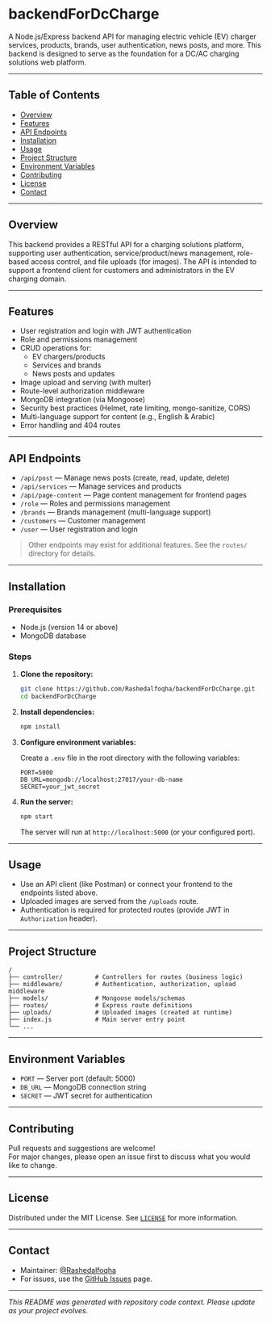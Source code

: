 # backendForDcCharge

A Node.js/Express backend API for managing electric vehicle (EV) charger services, products, brands, user authentication, news posts, and more. This backend is designed to serve as the foundation for a DC/AC charging solutions web platform.

---

## Table of Contents

- [Overview](#overview)
- [Features](#features)
- [API Endpoints](#api-endpoints)
- [Installation](#installation)
- [Usage](#usage)
- [Project Structure](#project-structure)
- [Environment Variables](#environment-variables)
- [Contributing](#contributing)
- [License](#license)
- [Contact](#contact)

---

## Overview

This backend provides a RESTful API for a charging solutions platform, supporting user authentication, service/product/news management, role-based access control, and file uploads (for images). The API is intended to support a frontend client for customers and administrators in the EV charging domain.

---

## Features

- User registration and login with JWT authentication
- Role and permissions management
- CRUD operations for:
  - EV chargers/products
  - Services and brands
  - News posts and updates
- Image upload and serving (with multer)
- Route-level authorization middleware
- MongoDB integration (via Mongoose)
- Security best practices (Helmet, rate limiting, mongo-sanitize, CORS)
- Multi-language support for content (e.g., English & Arabic)
- Error handling and 404 routes

---

## API Endpoints

- `/api/post` — Manage news posts (create, read, update, delete)
- `/api/services` — Manage services and products
- `/api/page-content` — Page content management for frontend pages
- `/role` — Roles and permissions management
- `/brands` — Brands management (multi-language support)
- `/customers` — Customer management
- `/user` — User registration and login

> Other endpoints may exist for additional features. See the `routes/` directory for details.

---

## Installation

### Prerequisites

- Node.js (version 14 or above)
- MongoDB database

### Steps

1. **Clone the repository:**
   ```bash
   git clone https://github.com/Rashedalfoqha/backendForDcCharge.git
   cd backendForDcCharge
   ```

2. **Install dependencies:**
   ```bash
   npm install
   ```

3. **Configure environment variables:**

   Create a `.env` file in the root directory with the following variables:
   ```
   PORT=5000
   DB_URL=mongodb://localhost:27017/your-db-name
   SECRET=your_jwt_secret
   ```

4. **Run the server:**
   ```bash
   npm start
   ```

   The server will run at `http://localhost:5000` (or your configured port).

---

## Usage

- Use an API client (like Postman) or connect your frontend to the endpoints listed above.
- Uploaded images are served from the `/uploads` route.
- Authentication is required for protected routes (provide JWT in `Authorization` header).

---

## Project Structure

```
/
├── controller/         # Controllers for routes (business logic)
├── middleware/         # Authentication, authorization, upload middleware
├── models/             # Mongoose models/schemas
├── routes/             # Express route definitions
├── uploads/            # Uploaded images (created at runtime)
├── index.js            # Main server entry point
└── ...
```

---

## Environment Variables

- `PORT` — Server port (default: 5000)
- `DB_URL` — MongoDB connection string
- `SECRET` — JWT secret for authentication

---

## Contributing

Pull requests and suggestions are welcome!  
For major changes, please open an issue first to discuss what you would like to change.

---

## License

Distributed under the MIT License. See [`LICENSE`](LICENSE) for more information.

---

## Contact

- Maintainer: [@Rashedalfoqha](https://github.com/Rashedalfoqha)
- For issues, use the [GitHub Issues](https://github.com/Rashedalfoqha/backendForDcCharge/issues) page.

---

*This README was generated with repository code context. Please update as your project evolves.*

